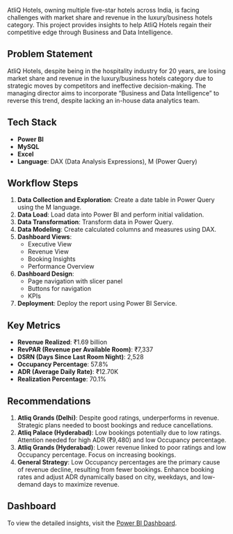 AtliQ Hotels, owning multiple five-star hotels across India, is facing challenges with market share and revenue in the luxury/business hotels category. This project provides insights to help AtliQ Hotels regain their competitive edge through Business and Data Intelligence.

## Problem Statement

AtliQ Hotels, despite being in the hospitality industry for 20 years, are losing market share and revenue in the luxury/business hotels category due to strategic moves by competitors and ineffective decision-making. The managing director aims to incorporate “Business and Data Intelligence” to reverse this trend, despite lacking an in-house data analytics team.

## Tech Stack

- **Power BI**
- **MySQL**
- **Excel**
- **Language**: DAX (Data Analysis Expressions), M (Power Query)

## Workflow Steps

1. **Data Collection and Exploration**: Create a date table in Power Query using the M language.
2. **Data Load**: Load data into Power BI and perform initial validation.
3. **Data Transformation**: Transform data in Power Query.
4. **Data Modeling**: Create calculated columns and measures using DAX.
5. **Dashboard Views**:
    - Executive View
    - Revenue View
    - Booking Insights
    - Performance Overview
6. **Dashboard Design**:
    - Page navigation with slicer panel
    - Buttons for navigation
    - KPIs
7. **Deployment**: Deploy the report using Power BI Service.

## Key Metrics

- **Revenue Realized**: ₹1.69 billion
- **RevPAR (Revenue per Available Room)**: ₹7,337
- **DSRN (Days Since Last Room Night)**: 2,528
- **Occupancy Percentage**: 57.8%
- **ADR (Average Daily Rate)**: ₹12.70K
- **Realization Percentage**: 70.1%

## Recommendations

1. **Atliq Grands (Delhi)**: Despite good ratings, underperforms in revenue. Strategic plans needed to boost bookings and reduce cancellations.
2. **Atliq Palace (Hyderabad)**: Low bookings potentially due to low ratings. Attention needed for high ADR (₹9,480) and low Occupancy percentage.
3. **Atliq Grands (Hyderabad)**: Lower revenue linked to poor ratings and low Occupancy percentage. Focus on increasing bookings.
4. **General Strategy**: Low Occupancy percentages are the primary cause of revenue decline, resulting from fewer bookings. Enhance booking rates and adjust ADR dynamically based on city, weekdays, and low-demand days to maximize revenue.

## Dashboard

To view the detailed insights, visit the [Power BI Dashboard](https://app.powerbi.com/view?r=eyJrIjoiZGU0MjE4MWItYTM4Mi00NGZmLWJmMGYtYmQ4ZmQxMjYwZGQ3IiwidCI6ImM2ZTU0OWIzLTVmNDUtNDAzMi1hYWU5LWQ0MjQ0ZGM1YjJjNCJ9).


